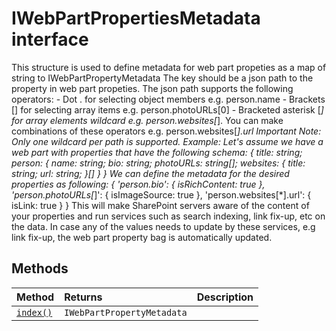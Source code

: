 # IWebPartPropertiesMetadata interface







This structure is used to define metadata for web part propeties as a map of string to IWebPartPropertyMetadata The key should be a json path to the property in web part propeties. The json path supports the following operators: - Dot . for selecting object members e.g. person.name - Brackets [] for selecting array items e.g. person.photoURLs[0] - Bracketed asterisk [*] for array elements wildcard e.g. person.websites[*]. You can make combinations of these operators e.g. person.websites[*].url Important Note: Only one wildcard per path is supported. Example: Let's assume we have a web part with properties that have the following schema: { title: string; person: { name: string; bio: string; photoURLs: string[]; websites: { title: string; url: string; }[] } } We can define the metadata for the desired properties as following: { 'person.bio': { isRichContent: true }, 'person.photoURLs[*]': { isImageSource: true }, 'person.websites[*].url': { isLink: true } } This will make SharePoint servers aware of the content of your properties and run services such as search indexing, link fix-up, etc on the data. In case any of the values needs to update by these services, e.g link fix-up, the web part property bag is automatically updated.







## Methods

| Method	   |  Returns	| Description|
|:-------------|:-------|:-----------|
|[`index()`](__index-iwebpartpropertiesmetadata.md)      | `IWebPartPropertyMetadata` |  |





